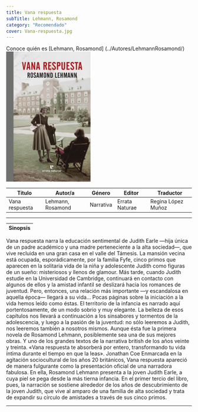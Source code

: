 ```yaml
---
title: Vana respuesta
subTitle: Lehmann, Rosamond
category: "Recomendado"
cover: Vana-respuesta.jpg
---
```

Conoce quién es [Lehmann, Rosamond] (../Autores/LehmannRosamond/)
!["Imagen no encontrada"](Vana-respuesta.jpg)

Título | Autor/a | Género | Editor | Traductor |
------ | ------- | ------ | ------ | --------- |
Vana respuesta | Lehmann, Rosamond | Narrativa | Errata Naturae | Regina López Muñoz |
***
|Sinopsis|
|--------|
Vana respuesta narra la educación sentimental de Judith Earle —hija única de un padre académico y una madre perteneciente a la alta sociedad—, que vive recluida en una gran casa en el valle del Támesis. La mansión vecina está ocupada, esporádicamente, por la familia Fyfe, cinco primos que aparecen en la solitaria vida de la niña y adolescente Judith como figuras de un sueño: misteriosos y llenos de glamour. Más tarde, cuando Judith estudie en la Universidad de Cambridge, continuará en contacto con algunos de ellos y la amistad infantil se deslizará hacia los romances de juventud. Pero, entonces, una relación más importante —y escandalosa en aquella época— llegará a su vida…
Pocas páginas sobre la iniciación a la vida hemos leído como éstas. El territorio de la infancia es narrado aquí portentosamente, de un modo sobrio y muy elegante. La belleza de esos capítulos nos llevará a continuación a los sinsabores y tormentos de la adolescencia, y luego a la pasión de la juventud: no sólo leeremos a Judith, nos leeremos también a nosotros mismos.
Aunque ésta fue la primera novela de Rosamond Lehmann, posiblemente sea una de sus mejores obras. Y uno de los grandes textos de la narrativa british de los años veinte y treinta.
«Vana respuesta te absorberá por entero,  transformando tu vida íntima durante el tiempo en que la leas». Jonathan Coe
Enmarcada en la agitación sociocultural de los años 20 británicos, Vana respuesta apareció de manera fulgurante como la presentación oficial de una narradora fabulosa. En ella, Rosamond Lehmann presenta a la joven Judith Earle, a cuya piel se pega desde la más tierna infancia. En el primer tercio del libro, pues, la narración se sostiene alrededor de los años de descubrimiento de la joven Judith, que vive al amparo de una familia de alta sociedad y trata de expandir su círculo de amistades a través de sus cinco primos.
***